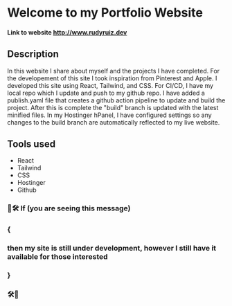 # Welcome to my Portfolio Website

#### Link to website http://www.rudyruiz.dev

## Description
In this website I share about myself and the projects I have completed. For the developement of this site I took inspiration from Pinterest and Apple. I developed this site using React, Tailwind, and CSS. For CI/CD, I have my local repo which I update and push to my github repo. I have added a publish.yaml file that creates a github action pipeline to update and build the project. After this is complete the "build" branch is updated with the latest minified files. In my Hostinger hPanel, I have configured settings so any changes to the build branch are automatically reflected to my live website. 

## Tools used
* React
* Tailwind
* CSS
* Hostinger
* Github

### 🚧🛠️ If (you are seeing this message)
### {
###  then my site is still under development, however I still have it available for those interested
### }
### 🛠️🚧
